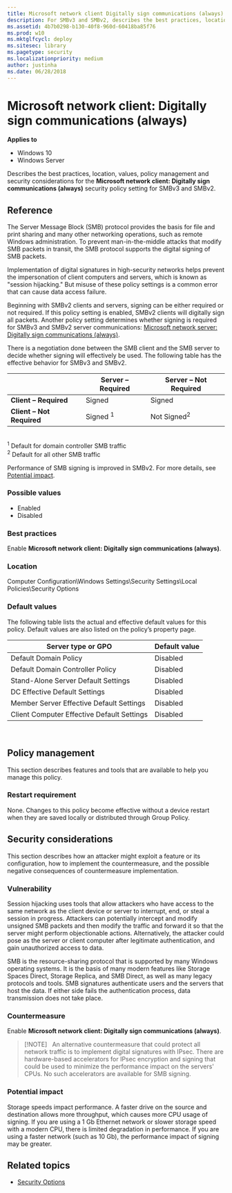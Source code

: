 ```yaml
---
title: Microsoft network client Digitally sign communications (always) (Windows 10)
description: For SMBv3 and SMBv2, describes the best practices, location, values, policy management and security considerations for the Microsoft network client Digitally sign communications (always) security policy setting.
ms.assetid: 4b7b0298-b130-40f8-960d-60418ba85f76
ms.prod: w10
ms.mktglfcycl: deploy
ms.sitesec: library
ms.pagetype: security
ms.localizationpriority: medium
author: justinha
ms.date: 06/28/2018
---
```


# Microsoft network client: Digitally sign communications (always)

**Applies to**
-   Windows 10
-   Windows Server

Describes the best practices, location, values, policy management and security considerations for the **Microsoft network client: Digitally sign communications (always)** security policy setting for SMBv3 and SMBv2. 

## Reference

The Server Message Block (SMB) protocol provides the basis for file and print sharing and many other networking operations, such as remote Windows administration. To prevent man-in-the-middle attacks that modify SMB packets in transit, the SMB protocol supports the digital signing of SMB packets. 

Implementation of digital signatures in high-security networks helps prevent the impersonation of client computers and servers, which is known as "session hijacking." But misuse of these policy settings is a common error that can cause data access failure.

Beginning with SMBv2 clients and servers, signing can be either required or not required. If this policy setting is enabled, SMBv2 clients will digitally sign all packets. Another policy setting determines whether signing is required for SMBv3 and SMBv2 server communications: [Microsoft network server: Digitally sign communications (always)](microsoft-network-server-digitally-sign-communications-always.md).

There is a negotiation done between the SMB client and the SMB server to decide whether signing will effectively be used. The following table has the effective behavior for SMBv3 and SMBv2.

|   | Server – Required | Server – Not Required |
|---|-------------------|-----------------------|
| **Client – Required** | Signed | Signed           | 
| **Client – Not Required** | Signed <sup>1</sup> | Not Signed<sup>2</sup> |
</br>
<sup>1</sup> Default for domain controller SMB traffic</br>
<sup>2</sup> Default for all other SMB traffic

Performance of SMB signing is improved in SMBv2. For more details, see [Potential impact](#potential-impact). 

### Possible values

-   Enabled
-   Disabled

### Best practices

Enable **Microsoft network client: Digitally sign communications (always)**.

### Location

Computer Configuration\\Windows Settings\\Security Settings\\Local Policies\\Security Options

### Default values

The following table lists the actual and effective default values for this policy. Default values are also listed on the policy’s property page.

| Server type or GPO | Default value |
| - | - |
| Default Domain Policy| Disabled| 
| Default Domain Controller Policy | Disabled| 
| Stand-Alone Server Default Settings | Disabled| 
| DC Effective Default Settings | Disabled| 
| Member Server Effective Default Settings | Disabled| 
| Client Computer Effective Default Settings | Disabled| 
 
## Policy management

This section describes features and tools that are available to help you manage this policy.

### Restart requirement

None. Changes to this policy become effective without a device restart when they are saved locally or distributed through Group Policy.

## Security considerations

This section describes how an attacker might exploit a feature or its configuration, how to implement the countermeasure, and the possible negative consequences of countermeasure implementation.

### Vulnerability

Session hijacking uses tools that allow attackers who have access to the same network as the client device or server to interrupt, end, or steal a session in progress. Attackers can potentially intercept and modify unsigned SMB packets and then modify the traffic and forward it so that the server might perform objectionable actions. Alternatively, the attacker could pose as the server or client computer after legitimate authentication, and gain unauthorized access to data.

SMB is the resource-sharing protocol that is supported by many Windows operating systems. It is the basis of many modern features like Storage Spaces Direct, Storage Replica, and SMB Direct, as well as many legacy protocols and tools. SMB signatures authenticate users and the servers that host the data. If either side fails the authentication process, data transmission does not take place.

### Countermeasure

Enable **Microsoft network client: Digitally sign communications (always)**.

>[!NOTE]  
>An alternative countermeasure that could protect all network traffic is to implement digital signatures with IPsec. There are hardware-based accelerators for IPsec encryption and signing that could be used to minimize the performance impact on the servers' CPUs. No such accelerators are available for SMB signing.
 
### Potential impact

Storage speeds impact performance. A faster drive on the source and destination allows more throughput, which causes more CPU usage of signing. If you are using a 1 Gb Ethernet network or slower storage speed with a modern CPU, there is limited degradation in performance. If you are using a faster network (such as 10 Gb), the performance impact of signing may be greater.

## Related topics

- [Security Options](security-options.md)
